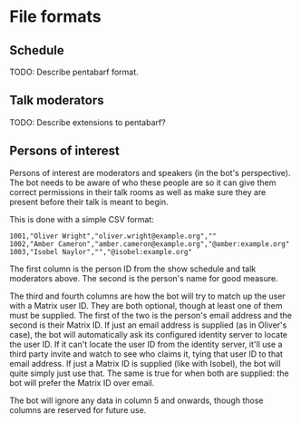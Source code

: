 # File formats

## Schedule

TODO: Describe pentabarf format.

## Talk moderators

TODO: Describe extensions to pentabarf?

## Persons of interest

Persons of interest are moderators and speakers (in the bot's perspective). The bot needs to be aware
of who these people are so it can give them correct permissions in their talk rooms as well as make
sure they are present before their talk is meant to begin.

This is done with a simple CSV format:

```csv
1001,"Oliver Wright","oliver.wright@example.org",""
1002,"Amber Cameron","amber.cameron@example.org","@amber:example.org"
1003,"Isobel Naylor","","@isobel:example.org"
```

The first column is the person ID from the show schedule and talk moderators above. The second is the
person's name for good measure. 

The third and fourth columns are how the bot will try to match up the user with a Matrix user ID. They
are both optional, though at least one of them must be supplied. The first of the two is the person's
email address and the second is their Matrix ID. If just an email address is supplied (as in Oliver's
case), the bot will automatically ask its configured identity server to locate the user ID. If it can't
locate the user ID from the identity server, it'll use a third party invite and watch to see who claims
it, tying that user ID to that email address. If just a Matrix ID is supplied (like with Isobel), the bot
will quite simply just use that. The same is true for when both are supplied: the bot will prefer the
Matrix ID over email.

The bot will ignore any data in column 5 and onwards, though those columns are reserved for future use.
